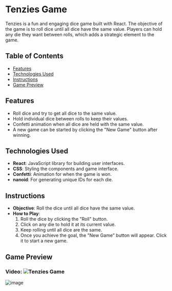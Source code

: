 # Tenzies Game

Tenzies is a fun and engaging dice game built with React. The objective of the game is to roll dice until all dice have the same value. Players can hold any die they want between rolls, which adds a strategic element to the game.

## Table of Contents
- [Features](#features)
- [Technologies Used](#technologies-used)
- [Instructions](#instructions)
- [Game Preview](#game-preview)

## Features
- Roll dice and try to get all dice to the same value.
- Hold individual dice between rolls to keep their values.
- Confetti animation when all dice are held with the same value.
- A new game can be started by clicking the "New Game" button after winning.

## Technologies Used
- **React**: JavaScript library for building user interfaces.
- **CSS**: Styling the components and game interface.
- **Confetti**: Animation for when the game is won.
- **nanoid**: For generating unique IDs for each die.

## Instructions
- **Objective**: Roll the dice until all dice have the same value.
- **How to Play**:
  1. Roll the dice by clicking the "Roll" button.
  2. Click on any die to hold it at its current value.
  3. Keep rolling until all dice are the same.
  4. Once you achieve the goal, the "New Game" button will appear. Click it to start a new game.

## Game Preview

### Video: ![Tenzies Game](https://github.com/user-attachments/assets/580257dc-a1f7-4650-882c-e720f1f157f1)

![image](https://github.com/user-attachments/assets/a743a744-389a-4891-9e35-0ae6d9cdb9d7)






